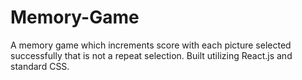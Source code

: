 # Memory-Game
A memory game which increments score with each picture selected successfully that is not a repeat selection. Built utilizing React.js and standard CSS.
